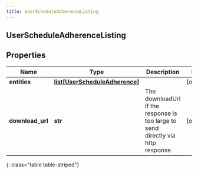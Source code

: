 ```yaml
---
title: UserScheduleAdherenceListing
---
```

## UserScheduleAdherenceListing

## Properties

|Name | Type | Description | Notes|
|------------ | ------------- | ------------- | -------------|
| **entities** | [**list[UserScheduleAdherence]**](UserScheduleAdherence.html) |  | [optional] |
| **download_url** | **str** | The downloadUrl if the response is too large to send directly via http response | [optional] |
{: class="table table-striped"}


